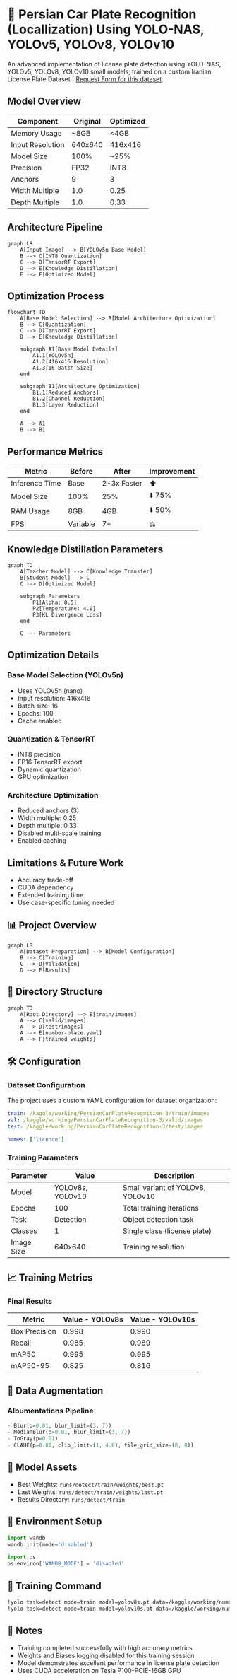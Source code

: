 # 🚗 Persian Car Plate Recognition (Locallization) Using YOLO-NAS, YOLOv5, YOLOv8, YOLOv10

An advanced implementation of license plate detection using YOLO-NAS, YOLOv5, YOLOv8, YOLOv10 small models, trained on a custom Iranian License Plate Dataset | [Request Form for this dataset](https://forms.gle/CbNBWCbmjRRDoLFr5).

## Model Overview

| Component | Original | Optimized |
|-----------|----------|-----------|
| Memory Usage | ~8GB | <4GB |
| Input Resolution | 640x640 | 416x416 |
| Model Size | 100% | ~25% |
| Precision | FP32 | INT8 |
| Anchors | 9 | 3 |
| Width Multiple | 1.0 | 0.25 |
| Depth Multiple | 1.0 | 0.33 |

## Architecture Pipeline

```mermaid
graph LR
    A[Input Image] --> B[YOLOv5n Base Model]
    B --> C[INT8 Quantization]
    C --> D[TensorRT Export]
    D --> E[Knowledge Distillation]
    E --> F[Optimized Model]

```

## Optimization Process

```mermaid
flowchart TD
    A[Base Model Selection] --> B[Model Architecture Optimization]
    B --> C[Quantization]
    C --> D[TensorRT Export]
    D --> E[Knowledge Distillation]
    
    subgraph A1[Base Model Details]
        A1.1[YOLOv5n]
        A1.2[416x416 Resolution]
        A1.3[16 Batch Size]
    end
    
    subgraph B1[Architecture Optimization]
        B1.1[Reduced Anchors]
        B1.2[Channel Reduction]
        B1.3[Layer Reduction]
    end
    
    A --> A1
    B --> B1
```

## Performance Metrics

| Metric | Before | After | Improvement |
|--------|---------|---------|-------------|
| Inference Time | Base | 2-3x Faster | ⬆️ |
| Model Size | 100% | 25% | ⬇️ 75% |
| RAM Usage | 8GB | 4GB | ⬇️ 50% |
| FPS | Variable | 7+ | ⚖️ |

## Knowledge Distillation Parameters

```mermaid
graph TD
    A[Teacher Model] --> C[Knowledge Transfer]
    B[Student Model] --> C
    C --> D[Optimized Model]
    
    subgraph Parameters
        P1[Alpha: 0.5]
        P2[Temperature: 4.0]
        P3[KL Divergence Loss]
    end
    
    C --- Parameters
```

## Optimization Details

### Base Model Selection (YOLOv5n)
- Uses YOLOv5n (nano)
- Input resolution: 416x416
- Batch size: 16
- Epochs: 100
- Cache enabled

### Quantization & TensorRT
- INT8 precision
- FP16 TensorRT export
- Dynamic quantization
- GPU optimization

### Architecture Optimization
- Reduced anchors (3)
- Width multiple: 0.25
- Depth multiple: 0.33
- Disabled multi-scale training
- Enabled caching

## Limitations & Future Work
- Accuracy trade-off
- CUDA dependency
- Extended training time
- Use case-specific tuning needed


## 📊 Project Overview

```mermaid
graph LR
    A[Dataset Preparation] --> B[Model Configuration]
    B --> C[Training]
    C --> D[Validation]
    D --> E[Results]
```

## 📁 Directory Structure

```mermaid
graph TD
    A[Root Directory] --> B[train/images]
    A --> C[valid/images]
    A --> D[test/images]
    A --> E[number-plate.yaml]
    A --> F[trained weights]
```

## 🛠️ Configuration

### Dataset Configuration
The project uses a custom YAML configuration for dataset organization:

```yaml
train: /kaggle/working/PersianCarPlateRecognition-3/train/images
val: /kaggle/working/PersianCarPlateRecognition-3/valid/images
test: /kaggle/working/PersianCarPlateRecognition-3/test/images

names: ['licence']
```

### Training Parameters

| Parameter | Value | Description |
|-----------|-------|-------------|
| Model | YOLOv8s, YOLOv10 | Small variant of YOLOv8, YOLOv10 |
| Epochs | 100 | Total training iterations |
| Task | Detection | Object detection task |
| Classes | 1 | Single class (license plate) |
| Image Size | 640x640 | Training resolution |

## 📈 Training Metrics

### Final Results

| Metric | Value - YOLOv8s | Value - YOLOv10s |
|--------|----------------|------------------|
| Box Precision | 0.998 | 0.990 |
| Recall | 0.985 | 0.989 |
| mAP50 | 0.995 | 0.995 |
| mAP50-95 | 0.825 | 0.816 |

## 🔄 Data Augmentation

### Albumentations Pipeline
```python
- Blur(p=0.01, blur_limit=(3, 7))
- MedianBlur(p=0.01, blur_limit=(3, 7))
- ToGray(p=0.01)
- CLAHE(p=0.01, clip_limit=(1, 4.0), tile_grid_size=(8, 8))
```

## 💾 Model Assets

- Best Weights: `runs/detect/train/weights/best.pt`
- Last Weights: `runs/detect/train/weights/last.pt`
- Results Directory: `runs/detect/train`

## 🔧 Environment Setup

```python
import wandb
wandb.init(mode='disabled')

import os
os.environ['WANDB_MODE'] = 'disabled'
```

## 🚀 Training Command

```bash
!yolo task=detect mode=train model=yolov8s.pt data=/kaggle/working/number-plate.yaml epochs=100
!yolo task=detect mode=train model=yolov10s.pt data=/kaggle/working/number-plate.yaml epochs=100
```

## 📝 Notes

- Training completed successfully with high accuracy metrics
- Weights and Biases logging disabled for this training session
- Model demonstrates excellent performance in license plate detection
- Uses CUDA acceleration on Tesla P100-PCIE-16GB GPU
